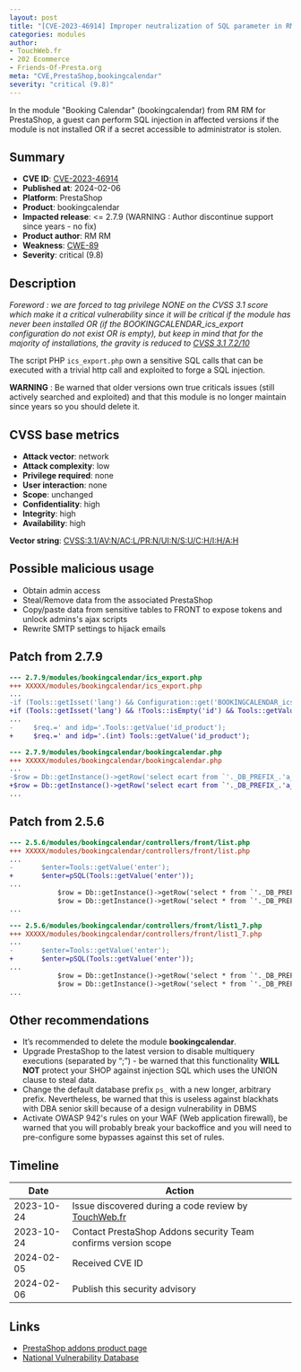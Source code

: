 ```yaml
---
layout: post
title: "[CVE-2023-46914] Improper neutralization of SQL parameter in RM RM - Booking Calendar module for PrestaShop"
categories: modules
author:
- TouchWeb.fr
- 202 Ecommerce
- Friends-Of-Presta.org
meta: "CVE,PrestaShop,bookingcalendar"
severity: "critical (9.8)"
---
```


In the module "Booking Calendar" (bookingcalendar) from RM RM for PrestaShop, a guest can perform SQL injection in affected versions if the module is not installed OR if a secret accessible to administrator is stolen.


## Summary

* **CVE ID**: [CVE-2023-46914](https://cve.mitre.org/cgi-bin/cvename.cgi?name=CVE-2023-46914)
* **Published at**: 2024-02-06
* **Platform**: PrestaShop
* **Product**: bookingcalendar
* **Impacted release**: <= 2.7.9 (WARNING : Author discontinue support since years - no fix)
* **Product author**: RM RM
* **Weakness**: [CWE-89](https://cwe.mitre.org/data/definitions/89.html)
* **Severity**: critical (9.8)

## Description

*Foreword : we are forced to tag privilege NONE on the CVSS 3.1 score which make it a critical vulnerability since it will be critical if the module has never been installed OR (if the BOOKINGCALENDAR_ics_export configuration do not exist OR is empty), but keep in mind that for the majority of installations, the gravity is reduced to [CVSS 3.1 7.2/10](https://nvd.nist.gov/vuln-metrics/cvss/v3-calculator?vector=AV:N/AC:L/PR:H/UI:N/S:U/C:H/I:H/A:H)*

The script PHP `ics_export.php` own a sensitive SQL calls that can be executed with a trivial http call and exploited to forge a SQL injection.

**WARNING** : Be warned that older versions own true criticals issues (still actively searched and exploited) and that this module is no longer maintain since years so you should delete it.

## CVSS base metrics

* **Attack vector**: network
* **Attack complexity**: low
* **Privilege required**: none
* **User interaction**: none
* **Scope**: unchanged
* **Confidentiality**: high
* **Integrity**: high
* **Availability**: high

**Vector string**: [CVSS:3.1/AV:N/AC:L/PR:N/UI:N/S:U/C:H/I:H/A:H](https://nvd.nist.gov/vuln-metrics/cvss/v3-calculator?vector=AV:N/AC:L/PR:N/UI:N/S:U/C:H/I:H/A:H)

## Possible malicious usage

* Obtain admin access
* Steal/Remove data from the associated PrestaShop
* Copy/paste data from sensitive tables to FRONT to expose tokens and unlock admins's ajax scripts
* Rewrite SMTP settings to hijack emails

## Patch from 2.7.9

```diff
--- 2.7.9/modules/bookingcalendar/ics_export.php
+++ XXXXX/modules/bookingcalendar/ics_export.php
...
-if (Tools::getIsset('lang') && Configuration::get('BOOKINGCALENDAR_ics_export')==Tools::getValue('id'))
+if (Tools::getIsset('lang') && !Tools::isEmpty('id') && Tools::getValue('id') === Configuration::get('BOOKINGCALENDAR_ics_export'))
...
-	  $req.=' and idp='.Tools::getValue('id_product');
+	  $req.=' and idp='.(int) Tools::getValue('id_product');
```


```diff
--- 2.7.9/modules/bookingcalendar/bookingcalendar.php
+++ XXXXX/modules/bookingcalendar/bookingcalendar.php
...
-$row = Db::getInstance()->getRow('select ecart from `'._DB_PREFIX_.'a_booking_plus` where debut=\''.$debut.'\' and id_product=\''.$id_product.'\' ');
+$row = Db::getInstance()->getRow('select ecart from `'._DB_PREFIX_.'a_booking_plus` where debut=\''.pSQL($debut).'\' and id_product=\''.(int) $id_product.'\' ');
...
```

## Patch from 2.5.6

```diff
--- 2.5.6/modules/bookingcalendar/controllers/front/list.php
+++ XXXXX/modules/bookingcalendar/controllers/front/list.php
...
-		$enter=Tools::getValue('enter');
+		$enter=pSQL(Tools::getValue('enter'));
...
			$row = Db::getInstance()->getRow('select * from `'._DB_PREFIX_.'a_booking_plus` where id_product=\''.(int)Tools::getValue('id_product').'\' and debut=\''.Tools::getValue('enter').' 00:00:00\'');
			$row = Db::getInstance()->getRow('select * from `'._DB_PREFIX_.'a_booking_plus` where id_product=\''.(int)Tools::getValue('id_product').'\' and debut=\''.pSQL(Tools::getValue('enter')).' 00:00:00\'');
...
```


```diff
--- 2.5.6/modules/bookingcalendar/controllers/front/list1_7.php
+++ XXXXX/modules/bookingcalendar/controllers/front/list1_7.php
...
-		$enter=Tools::getValue('enter');
+		$enter=pSQL(Tools::getValue('enter'));
...
			$row = Db::getInstance()->getRow('select * from `'._DB_PREFIX_.'a_booking_plus` where id_product=\''.(int)Tools::getValue('id_product').'\' and debut=\''.Tools::getValue('enter').' 00:00:00\'');
			$row = Db::getInstance()->getRow('select * from `'._DB_PREFIX_.'a_booking_plus` where id_product=\''.(int)Tools::getValue('id_product').'\' and debut=\''.pSQL(Tools::getValue('enter')).' 00:00:00\'');
...
```

## Other recommendations

* It’s recommended to delete the module **bookingcalendar**.
* Upgrade PrestaShop to the latest version to disable multiquery executions (separated by “;”) - be warned that this functionality **WILL NOT** protect your SHOP against injection SQL which uses the UNION clause to steal data.
* Change the default database prefix `ps_` with a new longer, arbitrary prefix. Nevertheless, be warned that this is useless against blackhats with DBA senior skill because of a design vulnerability in DBMS
* Activate OWASP 942's rules on your WAF (Web application firewall), be warned that you will probably break your backoffice and you will need to pre-configure some bypasses against this set of rules.

## Timeline

| Date | Action |
|--|--|
| 2023-10-24 | Issue discovered during a code review by [TouchWeb.fr](https://www.touchweb.fr) |
| 2023-10-24 | Contact PrestaShop Addons security Team confirms version scope |
| 2024-02-05 | Received CVE ID |
| 2024-02-06 | Publish this security advisory |

## Links

* [PrestaShop addons product page](https://addons.prestashop.com/en/reservation-rental-system/24132-booking-calendar.html)
* [National Vulnerability Database](https://nvd.nist.gov/vuln/detail/CVE-2023-46914)
